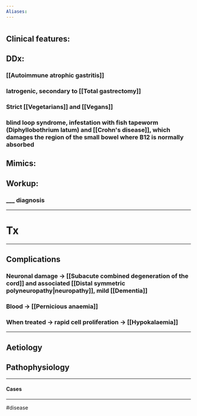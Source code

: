 ```yaml
---
Aliases:
---
```

# 
## Clinical features:
###
## DDx:
### [[Autoimmune atrophic gastritis]]
### Iatrogenic, secondary to [[Total gastrectomy]]
### Strict [[Vegetarians]] and [[Vegans]]
### blind loop syndrome, infestation with fish tapeworm (Diphyllobothrium latum) and [[Crohn's disease]], which damages the region of the small bowel where B12 is normally absorbed
## Mimics:
###
## Workup:
### ___ diagnosis
---
# Tx

---
## Complications
### Neuronal damage -> [[Subacute combined degeneration of the cord]] and associated [[Distal symmetric polyneuropathy|neuropathy]], mild [[Dementia]]
### Blood -> [[Pernicious anaemia]]
### When treated -> rapid cell proliferation -> [[Hypokalaemia]]

---
## Aetiology
## Pathophysiology

---
#### Cases


---
#disease 